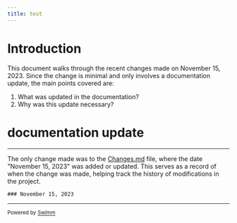 ```yaml
---
title: test
---
```

# Introduction

This document walks through the recent changes made on November 15, 2023. Since the change is minimal and only involves a documentation update, the main points covered are:

1. What was updated in the documentation?
2. Why was this update necessary?

# documentation update

<SwmSnippet path="/Changes.md" line="4">

---

The only change made was to the <SwmPath>[Changes.md](/Changes.md)</SwmPath> file, where the date "November 15, 2023" was added or updated. This serves as a record of when the change was made, helping track the history of modifications in the project.

```
### November 15, 2023
```

---

</SwmSnippet>

<SwmMeta version="3.0.0" repo-id="Z2l0aHViJTNBJTNBY2ljcy1nZW5hcHAtZGVtby1tcyUzQSUzQVN3aW1tLURlbW8=" repo-name="cics-genapp-demo-ms"><sup>Powered by [Swimm](https://app.swimm.io/)</sup></SwmMeta>
